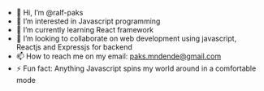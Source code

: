 - 👋 Hi, I’m @ralf-paks
- 👀 I’m interested in Javascript programming
- 🌱 I’m currently learning React framework
- 💞️ I’m looking to collaborate on web development using javascript, Reactjs and Expressjs for backend 
- 📫 How to reach me on my email: paks.mndende@gmail.com
- ⚡ Fun fact: Anything Javascript spins my world around in a comfortable mode

<!---
ralf-paks/ralf-paks is a ✨ special ✨ repository because its `README.md` (this file) appears on your GitHub profile.
You can click the Preview link to take a look at your changes.
--->
